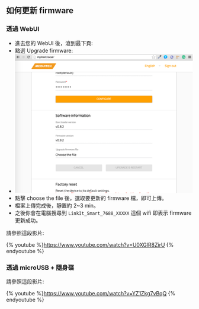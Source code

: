 ## 如何更新 firmware

### 透過 WebUI

* 進去您的 WebUI 後，滾到最下頁:
* 點選 Upgrade firmware:
* ![](updatefirmware.png)
* 點擊 choose the file 後，選取要更新的 firmware 檔，即可上傳。
* 檔案上傳完成後，靜置約 2~3 min。
* 之後你會在電腦搜尋到 `LinkIt_Smart_7688_XXXXX` 這個 wifi 即表示 firmware 更新成功。

請參照這段影片:

{% youtube %}https://www.youtube.com/watch?v=U0XGlR8ZirU {% endyoutube %}

### 透過 microUSB + 隨身碟

請參照這段影片:

{% youtube %}https://www.youtube.com/watch?v=YZ1Zkg7vBqQ {% endyoutube %}


 



